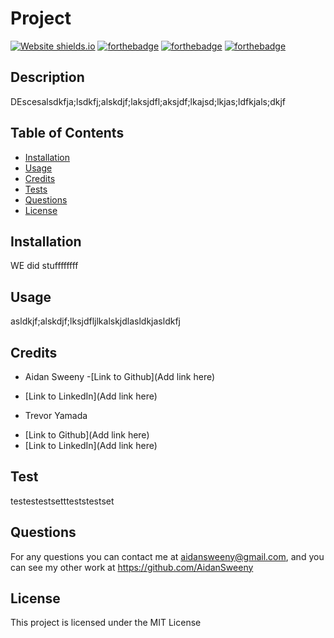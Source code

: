 # Project
[![Website shields.io](https://img.shields.io/website-up-down-green-red/http/shields.io.svg)](http://shields.io/)
[![forthebadge](https://ForTheBadge.com/images/badges/uses-css.svg)](https://forthebadge.com)
[![forthebadge](https://forthebadge.com/images/badges/uses-html.svg)](https://forthebadge.com)
[![forthebadge](https://forthebadge.com/images/badges/uses-js.svg)](https://forthebadge.com)

## Description
DEscesalsdkfja;lsdkfj;alskdjf;laksjdfl;aksjdf;lkajsd;lkjas;ldfkjals;dkjf
## Table of Contents
* [Installation](#installation)
* [Usage](#usage)
* [Credits](#credits)
* [Tests](#tests)
* [Questions](#questions)
* [License](#license)

## Installation
WE did stuffffffff

## Usage
asldkjf;alskdjf;lksjdfljlkalskjdlasldkjasldkfj

## Credits
* Aidan Sweeny
-[Link to Github](Add link here)
- [Link to LinkedIn](Add link here)
*  Trevor Yamada
 - [Link to Github](Add link here)
 - [Link to LinkedIn](Add link here)

## Test
testestestsettteststestset
## Questions
For any questions you can contact me at aidansweeny@gmail.com, and you can see my other work at https://github.com/AidanSweeny
## License
This project is licensed under the MIT License